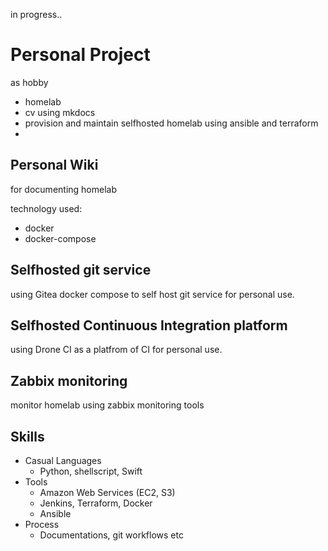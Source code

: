 in progress..

# Personal Project

as hobby

- homelab
- cv using mkdocs
- provision and maintain selfhosted homelab using ansible and terraform
-

## Personal Wiki

for documenting homelab

technology used:

- docker
- docker-compose

## Selfhosted git service

using Gitea docker compose to self host git service for personal use.

## Selfhosted Continuous Integration platform

using Drone CI as a platfrom of CI for personal use.

## Zabbix monitoring

monitor homelab using zabbix monitoring tools

## Skills

- Casual Languages
  - Python, shellscript, Swift
- Tools
  - Amazon Web Services (EC2, S3)
  - Jenkins, Terraform, Docker
  - Ansible
- Process
  - Documentations, git workflows etc
